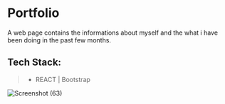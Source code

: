 # Portfolio

A web page contains the informations about myself and the what i have been doing in the past few months.


Tech Stack:
----
>- REACT | Bootstrap



![Screenshot (63)](https://user-images.githubusercontent.com/103952018/191334775-b48b21d5-ecfe-4b15-a3e2-bb4f6232f9cf.png)
